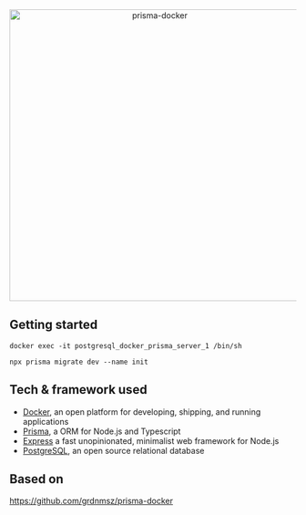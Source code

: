 <div align="center">
  <img width="512" src="https://github.com/VLtim43/Todos_/assets/69370181/cdcb5b95-8c68-4552-a0a5-118b763fb62f" alt="prisma-docker">
</div>

## Getting started

```
docker exec -it postgresql_docker_prisma_server_1 /bin/sh
```

```
npx prisma migrate dev --name init
```

## Tech & framework used

- [Docker](https://www.docker.com/), an open platform for developing, shipping, and running applications
- [Prisma](https://www.prisma.io/), a ORM for Node.js and Typescript
- [Express](https://expressjs.com/) a fast unopinionated, minimalist web framework for Node.js
- [PostgreSQL](https://www.postgresql.org/), an open source relational database

## Based on

https://github.com/grdnmsz/prisma-docker
